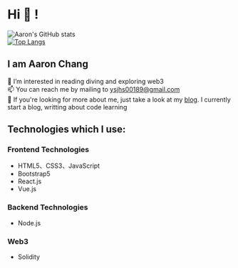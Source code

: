 # Hi 👋 !
![Aaron's GitHub stats](https://github-readme-stats.vercel.app/api?username=aaron-eth&show_icons=true&theme=radical)<br>
[![Top Langs](https://github-readme-stats.vercel.app/api/top-langs/?username=aaron-eth&layout=compact)](https://github.com/anuraghazra/github-readme-stats)
## I am Aaron Chang
👀 I’m interested in reading diving and exploring web3<br>
📫 You can reach me by mailing to ysjhs00189@gmail.com<br>
💞️ If you're looking for more about me, just take a look at my [blog](https://medium.com/@aaron.eth). I currently start a blog, writting about code learning<br>

## Technologies which I use:
### Frontend Technologies
- HTML5、CSS3、JavaScript
- Bootstrap5
- React.js
- Vue.js
### Backend Technologies
- Node.js
### Web3
- Solidity

<!--
**aaron-eth/aaron-eth** is a ✨ _special_ ✨ repository because its `README.md` (this file) appears on your GitHub profile.

Here are some ideas to get you started:

- 🔭 I’m currently working on ...
- 🌱 I’m currently learning ...
- 👯 I’m looking to collaborate on ...
- 🤔 I’m looking for help with ...
- 💬 Ask me about ...
- 📫 How to reach me: ...
- 😄 Pronouns: ...
- ⚡ Fun fact: ...
-->
